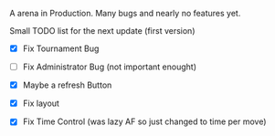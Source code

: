 A arena in Production. Many bugs and nearly no features yet.

Small TODO list for the next update (first version)
- [X] Fix Tournament Bug 
- [ ] Fix Administrator Bug (not important enought)
- [X] Maybe a refresh Button
- [X] Fix layout
- [X] Fix Time Control (was lazy AF so just changed to time per move)


